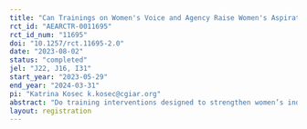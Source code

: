 ```yaml
---
title: "Can Trainings on Women's Voice and Agency Raise Women's Aspirations, Entrepreneurial Activities, and Well-being? Evidence From Rural Nigeria"
rct_id: "AEARCTR-0011695"
rct_id_num: "11695"
doi: "10.1257/rct.11695-2.0"
date: "2023-08-02"
status: "completed"
jel: "J22, J16, I31"
start_year: "2023-05-29"
end_year: "2024-03-31"
pi: "Katrina Kosec k.kosec@cgiar.org"
abstract: "Do training interventions designed to strengthen women’s individual and collective efficacy and political participation influence their economic behaviors and outcomes--specifically, their aspirations, entrepreneurial activities, and well-being? What, if any, additive effects do training interventions intended to improve husbands' allyship in women's empowerment and gender equality play? We will answer these questions with a randomized control trial to be implemented in 450 communities (i.e., wards) across three southwestern states of Nigeria (Ogun, Osun, and Oyo) in 2023. In both treatment and control communities, we will recruit previously unaffiliated women to join women’s action committees (WACs) to be trained by ActionAid Nigeria: 1/3 of WACs (control group) will receive basic training in civic education; 1/3 (treatment group 1) will receive civic education training in addition to intensive training in advocacy, leadership, and organizing; and 1/3 (treatment group 2) will receive the same trainings as treatment group 1 and their husbands will be invited to participate in a parallel men's training focused on men's allyship in women's empowerment and gender equality.  In addition to their effects on economic behaviors and outcomes, we will also examine potential mechanisms explaining these effects, by considering the effects of treatment on measures of women's beliefs in self- and group efficacy; women's locus of control; women's self-esteem; women's trust levels; women's perceptions of the cause of poverty; women’s own gender norms about views on appropriate roles for women; and intra-household bargaining power between husbands and wives over economic decision-making. If we secure additional funding, we will also assess whether husbands’ gender norms about appropriate roles for women; husbands’ supportive actions to facilitate women’s activities outside the home; husband's beliefs that supporting women's participation is socially normative; and recognition that men have an important role to play in supporting women's participation are mechanisms."
layout: registration
---
```



